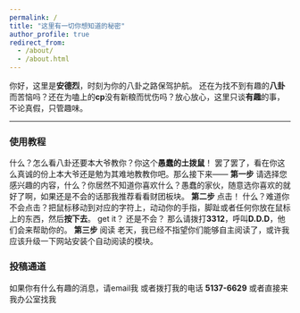 ```yaml
---
permalink: /
title: "这里有一切你想知道的秘密"
author_profile: true
redirect_from: 
  - /about/
  - /about.html
---
```

你好，这里是**安德烈**，时刻为你的八卦之路保驾护航。
还在为找不到有趣的**八卦**而苦恼吗？还在为嗑上的**cp**没有新粮而忧伤吗？放心放心，这里只谈**有趣**的事，不论真假，只管趣味。
***
### 使用教程
什么？怎么看八卦还要本大爷教你？你这个**愚蠢的土拨鼠**！
罢了罢了，看在你这么真诚的份上本大爷还是勉为其难地教教你吧。那么接下来——
**第一步**
请选择您感兴趣的内容，什么？你居然不知道你喜欢什么？愚蠢的家伙，随意选你喜欢的就好了啊，如果还是不会的话那我推荐看看财团板块。
**第二步**
点击！
什么？难道你不会点击？把鼠标移动到对应的字符上，动动你的手指，脚趾或者任何你放在鼠标上的东西，然后**按下去**。
get it？
还是不会？
那么请拨打**3312**，呼叫**D.D.D**，他们会来帮助你的。
**第三步**
阅读
老天，我已经不指望你们能够自主阅读了，或许我应该升级一下网站安装个自动阅读的模块。

### 投稿通道
如果你有什么有趣的消息，请email我
或者拨打我的电话 **5137-6629**
或者直接来我办公室找我

